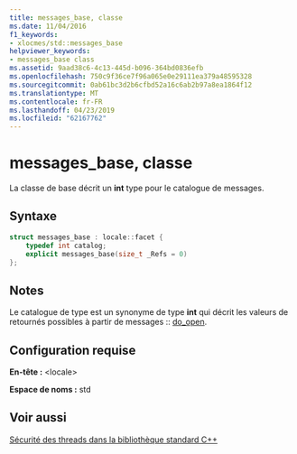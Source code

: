 ```yaml
---
title: messages_base, classe
ms.date: 11/04/2016
f1_keywords:
- xlocmes/std::messages_base
helpviewer_keywords:
- messages_base class
ms.assetid: 9aad38c6-4c13-445d-b096-364bd0836efb
ms.openlocfilehash: 750c9f36ce7f96a065e0e29111ea379a48595328
ms.sourcegitcommit: 0ab61bc3d2b6cfbd52a16c6ab2b97a8ea1864f12
ms.translationtype: MT
ms.contentlocale: fr-FR
ms.lasthandoff: 04/23/2019
ms.locfileid: "62167762"
---
```

# <a name="messagesbase-class"></a>messages_base, classe

La classe de base décrit un **int** type pour le catalogue de messages.

## <a name="syntax"></a>Syntaxe

```cpp
struct messages_base : locale::facet {
    typedef int catalog;
    explicit messages_base(size_t _Refs = 0)
};
```

## <a name="remarks"></a>Notes

Le catalogue de type est un synonyme de type **int** qui décrit les valeurs de retournés possibles à partir de messages :: [do_open](../standard-library/messages-class.md#do_open).

## <a name="requirements"></a>Configuration requise

**En-tête :** \<locale>

**Espace de noms :** std

## <a name="see-also"></a>Voir aussi

[Sécurité des threads dans la bibliothèque standard C++](../standard-library/thread-safety-in-the-cpp-standard-library.md)<br/>
